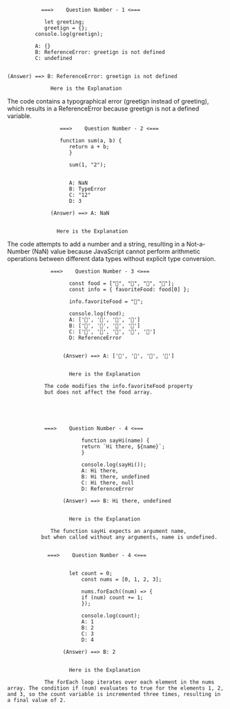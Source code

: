 
               ===>    Question Number - 1 <===

                let greeting;
                greetign = {};
             console.log(greetign);

             A: {}
             B: ReferenceError: greetign is not defined
             C: undefined


    (Answer) ==> B: ReferenceError: greetign is not defined

                  Here is the Explanation

  The code contains a typographical error (greetign instead of greeting), which results in a ReferenceError because greetign is not a defined variable.




                     ===>    Question Number - 2 <===

                     function sum(a, b) {
                        return a + b;
                        }

                        sum(1, "2");


                        A: NaN
                        B: TypeError
                        C: "12"
                        D: 3

                  (Answer) ==> A: NaN


                    Here is the Explanation

  The code attempts to add a number and a string, resulting in a Not-a-Number (NaN) value because JavaScript cannot perform arithmetic operations between different data types without explicit type conversion.



                  ===>    Question Number - 3 <===

                        const food = ["🍕", "🍫", "🥑", "🍔"];
                        const info = { favoriteFood: food[0] };

                        info.favoriteFood = "🍝";

                        console.log(food);
                        A: ['🍕', '🍫', '🥑', '🍔']
                        B: ['🍝', '🍫', '🥑', '🍔']
                        C: ['🍝', '🍕', '🍫', '🥑', '🍔']
                        D: ReferenceError 


                      (Answer) ==> A: ['🍕', '🍫', '🥑', '🍔']


                        Here is the Explanation

                The code modifies the info.favoriteFood property 
                but does not affect the food array.





                ===>    Question Number - 4 <===

                            function sayHi(name) {
                            return `Hi there, ${name}`;
                            }

                            console.log(sayHi());
                            A: Hi there,
                            B: Hi there, undefined
                            C: Hi there, null
                            D: ReferenceError 

                      (Answer) ==> B: Hi there, undefined


                        Here is the Explanation

                  The function sayHi expects an argument name, 
               but when called without any arguments, name is undefined.


                 ===>    Question Number - 4 <===

                         
                        let count = 0;
                            const nums = [0, 1, 2, 3];

                            nums.forEach((num) => {
                            if (num) count += 1;
                            });

                            console.log(count);
                            A: 1
                            B: 2
                            C: 3
                            D: 4

                      (Answer) ==> B: 2 


                        Here is the Explanation

                The forEach loop iterates over each element in the nums array. The condition if (num) evaluates to true for the elements 1, 2, and 3, so the count variable is incremented three times, resulting in a final value of 2.


             






















                           